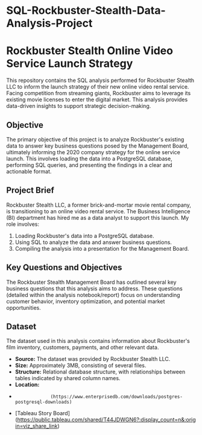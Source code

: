 # SQL-Rockbuster-Stealth-Data-Analysis-Project

# Rockbuster Stealth Online Video Service Launch Strategy

This repository contains the SQL analysis performed for Rockbuster Stealth LLC to inform the launch strategy of their new online video rental service.  Facing competition from streaming giants, Rockbuster aims to leverage its existing movie licenses to enter the digital market. This analysis provides data-driven insights to support strategic decision-making.

## Objective

The primary objective of this project is to analyze Rockbuster's existing data to answer key business questions posed by the Management Board, ultimately informing the 2020 company strategy for the online service launch.  This involves loading the data into a PostgreSQL database, performing SQL queries, and presenting the findings in a clear and actionable format.

## Project Brief

Rockbuster Stealth LLC, a former brick-and-mortar movie rental company, is transitioning to an online video rental service.  The Business Intelligence (BI) department has hired me as a data analyst to support this launch.  My role involves:

1.  Loading Rockbuster's data into a PostgreSQL database.
2.  Using SQL to analyze the data and answer business questions.
3.  Compiling the analysis into a presentation for the Management Board.

## Key Questions and Objectives

The Rockbuster Stealth Management Board has outlined several key business questions that this analysis aims to address. These questions (detailed within the analysis notebook/report) focus on understanding customer behavior, inventory optimization, and potential market opportunities.

## Dataset

The dataset used in this analysis contains information about Rockbuster's film inventory, customers, payments, and other relevant data.

*   **Source:** The dataset was provided by Rockbuster Stealth LLC.
*   **Size:** Approximately 3MB, consisting of several files.
*   **Structure:** Relational database structure, with relationships between tables indicated by shared column names.
*   **Location:** 
*                  (https://www.enterprisedb.com/downloads/postgres-postgresql-downloads)


*   [Tableau Story Board] (https://public.tableau.com/shared/T44JDWGN6?:display_count=n&:origin=viz_share_link)
